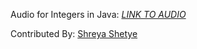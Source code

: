 Audio for Integers in Java:
*[LINK TO AUDIO](https://drive.google.com/file/d/1L-ly60tnfp06C1RWdB2StVgOc2HwX-8d/view?usp=sharing)*

Contributed By: [Shreya Shetye](https://github.com/shrey-ya)
